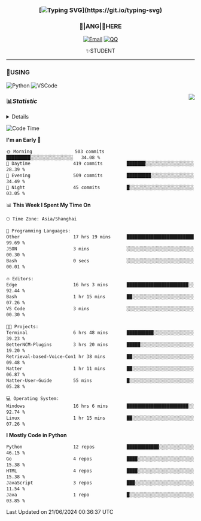 <div align="center">


### [![Typing SVG](https://readme-typing-svg.herokuapp.com?size=25&duration=2500&color=8C43EA&vCenter=true&width=200&height=40&lines=%F0%9F%8C%B1ANGJustinl%F0%9F%8C%B1+!)](https://git.io/typing-svg)


### 🥛|**ANG**|🥛HERE



[![Email](https://img.shields.io/badge/Email-ANGJustin@163.com-6A5ACD?style=flat-square&logoColor=fff)](mailto:ANGJustinl@163.com)
[![QQ](https://img.shields.io/badge/QQ-77139032-98FB98?style=flat-square&logoColor=fff)](https://qm.qq.com/cgi-bin/qm/qr?k=mcs-cON_aPNfc3hO8-H7lWJHDX-5nKr7&noverify=0)




✨STUDENT 

</div>

---

### 🎨USING

![Python](https://img.shields.io/badge/-Python-blue?style=flat-square&logo=Python&logoColor=fff)
![VSCode](https://img.shields.io/badge/-VSCode-blue?style=flat-square&logo=visualstudiocode&logoColor=fff)


<a href="#">
  <img align="right" src="https://github-readme-stats.vercel.app/api?username=ANGJustinl&count_private=true&show_icons=true&hide_border=true&bg_color=15,f2f7fd,E0EAFC" />
</a>




### 📊*Statistic* 

<details>

<p align="center">
   <img src="github-metrics.svg" alt="typing-svg">
</p>

[![Github activity graph](https://github-readme-activity-graph.angforever.top/graph?username=ANGJustinl&theme=dracula)](https://github.com/ANGJustinl/ANGJustinl)
![image](https://github.com/ANGJustinl/ANGJustinl/assets/96008766/f6c957b8-b907-482a-8804-4c1f944d4b60)
</details>

<!--START_SECTION:waka-->
![Code Time](http://img.shields.io/badge/Code%20Time-127%20hrs%203%20mins-blue)

**I'm an Early 🐤** 

```text
🌞 Morning                503 commits         █████████░░░░░░░░░░░░░░░░   34.08 % 
🌆 Daytime                419 commits         ███████░░░░░░░░░░░░░░░░░░   28.39 % 
🌃 Evening                509 commits         █████████░░░░░░░░░░░░░░░░   34.49 % 
🌙 Night                  45 commits          █░░░░░░░░░░░░░░░░░░░░░░░░   03.05 % 
```


📊 **This Week I Spent My Time On** 

```text
🕑︎ Time Zone: Asia/Shanghai

💬 Programming Languages: 
Other                    17 hrs 19 mins      █████████████████████████   99.69 % 
JSON                     3 mins              ░░░░░░░░░░░░░░░░░░░░░░░░░   00.30 % 
Bash                     0 secs              ░░░░░░░░░░░░░░░░░░░░░░░░░   00.01 % 

🔥 Editors: 
Edge                     16 hrs 3 mins       ███████████████████████░░   92.44 % 
Bash                     1 hr 15 mins        ██░░░░░░░░░░░░░░░░░░░░░░░   07.26 % 
VS Code                  3 mins              ░░░░░░░░░░░░░░░░░░░░░░░░░   00.30 % 

🐱‍💻 Projects: 
Terminal                 6 hrs 48 mins       ██████████░░░░░░░░░░░░░░░   39.23 % 
BetterNCM-Plugins        3 hrs 20 mins       █████░░░░░░░░░░░░░░░░░░░░   19.20 % 
Retrieval-based-Voice-Con1 hr 38 mins        ██░░░░░░░░░░░░░░░░░░░░░░░   09.48 % 
Natter                   1 hr 11 mins        ██░░░░░░░░░░░░░░░░░░░░░░░   06.87 % 
Natter-User-Guide        55 mins             █░░░░░░░░░░░░░░░░░░░░░░░░   05.28 % 

💻 Operating System: 
Windows                  16 hrs 6 mins       ███████████████████████░░   92.74 % 
Linux                    1 hr 15 mins        ██░░░░░░░░░░░░░░░░░░░░░░░   07.26 % 
```

**I Mostly Code in Python** 

```text
Python                   12 repos            ████████████░░░░░░░░░░░░░   46.15 % 
Go                       4 repos             ████░░░░░░░░░░░░░░░░░░░░░   15.38 % 
HTML                     4 repos             ████░░░░░░░░░░░░░░░░░░░░░   15.38 % 
JavaScript               3 repos             ███░░░░░░░░░░░░░░░░░░░░░░   11.54 % 
Java                     1 repo              █░░░░░░░░░░░░░░░░░░░░░░░░   03.85 % 
```




 Last Updated on 21/06/2024 00:36:37 UTC
<!--END_SECTION:waka-->
